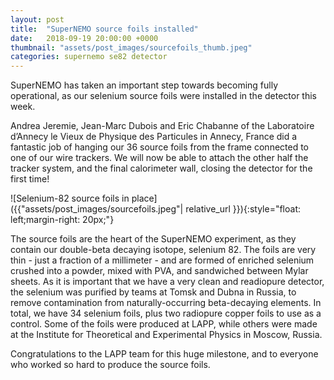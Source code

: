```yaml
---
layout: post
title:  "SuperNEMO source foils installed"
date:   2018-09-19 20:00:00 +0000
thumbnail: "assets/post_images/sourcefoils_thumb.jpeg"
categories: supernemo se82 detector
---
```


SuperNEMO has taken an important step towards becoming fully operational, as our selenium source foils were installed in the detector this week.

Andrea Jeremie, Jean-Marc Dubois and Eric Chabanne of the Laboratoire d’Annecy le Vieux de Physique des Particules in Annecy, France did a fantastic job of hanging our 36 source foils from the frame connected to one of our wire trackers. We will now be able to attach the other half the tracker system, and the final calorimeter wall, closing the detector for the first time! 

![Selenium-82 source foils in place]({{"assets/post_images/sourcefoils.jpeg"| relative_url }}){:style="float: left;margin-right: 20px;"}


The source foils are the heart of the SuperNEMO experiment, as they contain our double-beta decaying isotope, selenium 82. The foils are very thin - just a fraction of a millimeter - and are formed of enriched selenium crushed into a powder, mixed with PVA, and sandwiched between Mylar sheets. As it is important that we have a very clean and readiopure detector, the selenium was purified by teams at Tomsk and Dubna in Russia, to remove contamination from naturally-occurring beta-decaying elements. In total, we have 34 selenium foils, plus two radiopure copper foils to use as a control. Some of the foils were produced at LAPP, while others were made at the Institute for Theoretical and Experimental Physics in Moscow, Russia. 

Congratulations to the LAPP team for this huge milestone, and to everyone who worked so hard to produce the source foils.
